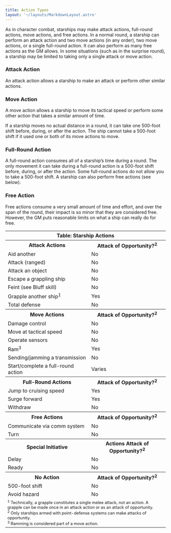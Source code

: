 ```yaml
---
title: Action Types
layout: '~/layouts/MarkdownLayout.astro'
---
```

As in character combat, starships may make attack actions, full-round actions,
move actions, and free actions. In a normal round, a starship can perform an
attack action and two move actions (in any order), two move actions, or a
single full-round action. It can also perform as many free actions as the GM
allows. In some situations (such as in the surprise round), a starship may be
limited to taking only a single attack or move action.

### Attack Action

An attack action allows a starship to make an attack or perform other similar
actions.

### Move Action

A move action allows a starship to move its tactical speed or perform some
other action that takes a similar amount of time.

If a starship moves no actual distance in a round, it can take one 500-foot
shift before, during, or after the action. The ship cannot take a 500-foot
shift if it used one or both of its move actions to move.

### Full-Round Action

A full-round action consumes all of a starship’s time during a round. The only
movement it can take during a full-round action is a 500-foot shift before,
during, or after the action. Some full-round actions do not allow you to take
a 500-foot shift. A starship can also perform free actions (see below).

### Free Action

Free actions consume a very small amount of time and effort, and over the span
of the round, their impact is so minor that they are considered free. However,
the GM puts reasonable limits on what a ship can really do for free.


<table> <tr><th colspan="2">Table: Starship Actions</th></tr> <tr><th>Attack Actions</th><th>Attack of Opportunity?<sup>2</sup></th></tr> <tr><td>Aid another</td><td>No</td></tr> <tr class="shaded"><td>Attack (ranged)</td><td>No</td></tr> <tr><td>Attack an object</td><td>No</td></tr> <tr class="shaded"><td>Escape a grappling ship</td><td>No</td></tr> <tr><td>Feint (see Bluff skill)</td><td>No</td></tr> <tr class="shaded"><td>Grapple another ship<sup>1</sup></td><td>Yes</td></tr> <tr><td>Total defense</td><td>No</td></tr> <tr><th>Move Actions</th><th>Attack of Opportunity?<sup>2</sup></th></tr> <tr><td>Damage control</td><td>No</td></tr> <tr class="shaded"><td>Move at tactical speed</td><td>No</td></tr> <tr><td>Operate sensors</td><td>No</td></tr> <tr class="shaded"><td>Ram<sup>3</sup></td><td>Yes</td></tr> <tr><td>Sending/jamming a transmission</td><td>No</td></tr> <tr class="shaded"><td>Start/complete a full-round action</td><td>Varies</td></tr> <tr><th>Full-Round Actions</th><th>Attack of Opportunity?<sup>2</sup></th></tr> <tr><td>Jump to cruising speed</td><td>Yes</td></tr> <tr class="shaded"><td>Surge forward</td><td>Yes</td></tr> <tr><td>Withdraw</td><td>No</td></tr> <tr><th>Free Actions</th><th>Attack of Opportunity?<sup>2</sup></th></tr> <tr><td>Communicate via comm system</td><td>No</td></tr> <tr class="shaded"><td>Turn</td><td>No</td></tr> <tr><th>Special Initiative</th><th>Actions Attack of Opportunity?<sup>2</sup></th></tr> <tr><td>Delay</td><td>No</td></tr> <tr class="shaded"><td>Ready</td><td>No</td></tr> <tr><th>No Action</th><th>Attack of Opportunity?<sup>2</sup></th></tr> <tr><td>500-foot shift</td><td>No</td></tr> <tr class="shaded"><td>Avoid hazard</td><td>No</td></tr> <tr><td colspan="2" style="font-size: .8em; text-align: left"> <sup>1</sup> Technically, a grapple constitutes a single melee attack, not an action. A grapple can be made once in an attack action or as an attack of opportunity.<br/> <sup>2</sup> Only starships armed with point-defense systems can make attacks of opportunity.<br/> <sup>3</sup> Ramming is considered part of a move action. </td></tr> </table>



